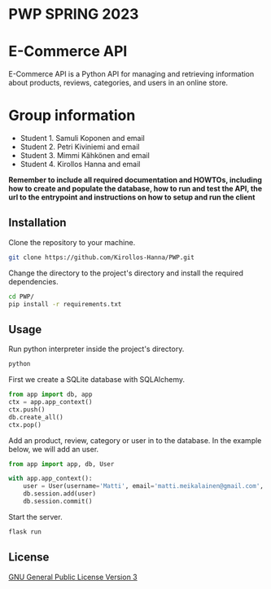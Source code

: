 # PWP SPRING 2023
# E-Commerce API
E-Commerce API is a Python API for managing and retrieving information about products, reviews, categories, and users in an online store.
# Group information
* Student 1. Samuli Koponen and email
* Student 2. Petri Kiviniemi and email
* Student 3. Mimmi Kähkönen and email
* Student 4. Kirollos Hanna and email

__Remember to include all required documentation and HOWTOs, including how to create and populate the database, how to run and test the API, the url to the entrypoint and instructions on how to setup and run the client__

## Installation

Clone the repository to your machine.

```bash
git clone https://github.com/Kirollos-Hanna/PWP.git
```
Change the directory to the project's directory and install the required dependencies.

```bash
cd PWP/
pip install -r requirements.txt
```
## Usage
Run python interpreter inside the project's directory.
```bash
python
```
First we create a SQLite database with SQLAlchemy.
```python
from app import db, app
ctx = app.app_context()
ctx.push()
db.create_all()
ctx.pop()
```
Add an product, review, category or user in to the database. In the example below, we will add an user.
```python
from app import app, db, User

with app.app_context():
    user = User(username='Matti', email='matti.meikalainen@gmail.com', password='password', role='seller')
    db.session.add(user)
    db.session.commit()
```
Start the server.
```bash
flask run
```
## License

[GNU General Public License Version 3](https://github.com/Kirollos-Hanna/PWP/blob/main/LICENSE)
